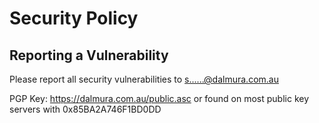 # Security Policy

## Reporting a Vulnerability

Please report all security vulnerabilities to [s......@dalmura.com.au](https://mailhide.io/e/UM4DF)

PGP Key: https://dalmura.com.au/public.asc or found on most public key servers with 0x85BA2A746F1BD0DD
